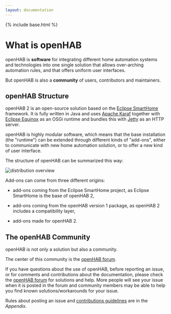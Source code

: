 ```yaml
---
layout: documentation
---
```


{% include base.html %}

# What is openHAB

openHAB is __software__ for integrating different home automation systems and technologies into one single solution that allows over-arching automation rules, and that offers uniform user interfaces.

But openHAB is also a __community__ of users, contributors and maintainers.

## openHAB Structure

openHAB 2 is an open-source solution based on the [Eclipse SmartHome](https://eclipse.org/smarthome/) framework. It is fully written in Java and uses [Apache Karaf](http://karaf.apache.org/) together with [Eclipse Equinox](https://www.eclipse.org/equinox/) as an OSGi runtime and bundles this with [Jetty](https://www.eclipse.org/jetty/) as an HTTP server.

openHAB is highly modular software, which means that the base installation (the "runtime") can be extended through different kinds of "add-ons", either to communicate with new home automation solution, or to offer a new kind of user interface.

The structure of openHAB can be summarized this way:

![distribution overview](images/distro.png)

Add-ons can come from three different origins:

* add-ons coming from the Eclipse SmartHome project, as Eclipse SmartHome is the base of openHAB 2,

* add-ons coming from the openHAB version 1 package, as openHAB 2 includes a compatibility layer,

* add-ons made for openHAB 2.


## The openHAB Community

openHAB is not only a solution but also a community.

The center of this community is the [openHAB forum](https://community.openhab.org).

If you have questions about the use of openHAB, before reporting an issue, or for comments and contributions about the documentation, please check the [openHAB forum](https://community.openhab.org) for solutions and help. More people will see your issue when it is posted in the forum and community members may be able to help you find known solutions/workarounds for your issue.

Rules about posting an issue and [contributions guidelines](appendix/contributing.html) are in the _Appendix_.

